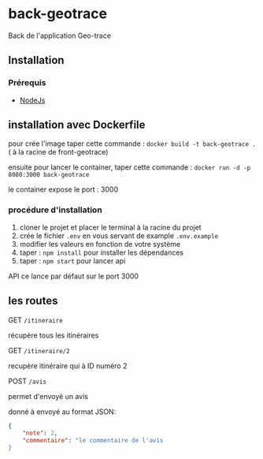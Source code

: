 # back-geotrace
Back de l'application Geo-trace

## Installation 

### Prérequis 

- [NodeJs](https://nodejs.org/fr/)

## installation avec Dockerfile 


pour crée l'image taper cette commande : `docker build -t back-geotrace .` ( à la racine de front-geotrace)

ensuite pour lancer le container, taper cette commande : `docker run -d -p 8080:3000 back-geotrace`

le container expose le port : 3000
### procédure d'installation 

1. cloner le projet et placer le terminal à la racine du projet
2. crée le fichier `.env` en vous servant de example `.env.example`
3. modifier les valeurs en fonction de votre système 
4. taper : `npm install` pour installer les dépendances
5. taper : `npm start` pour lancer api 

API ce lance par défaut sur le port 3000


## les routes 

GET `/itineraire`

récupère tous les itinéraires 

GET `/itineraire/2`

recupère itinéraire qui à ID numéro 2 

POST `/avis` 

permet d'envoyé un avis 

donné à envoyé au format JSON: 

```json
{
	"note": 2,
	"commentaire": "le commentaire de l'avis
}
```



